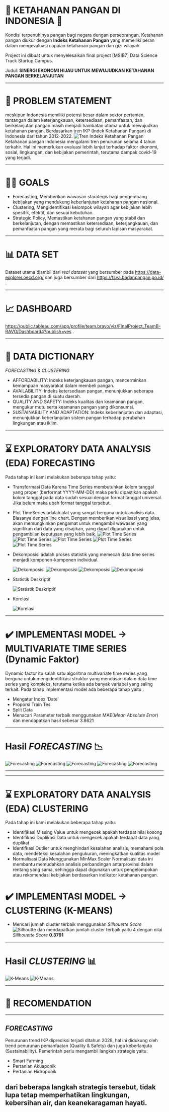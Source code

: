 # :rocket: KETAHANAN PANGAN DI INDONESIA :rocket:
Kondisi terpenuhinya pangan bagi negara dengan perseorangan. Ketahanan pangan diukur dengan **Indeks Ketahanan Pangan**
yang memeiliki peran dalam mengevaluasi capaian ketahanan pangan dan gizi wilayah.

Project ini dibuat untuk menyelesaikan final project [MSIB7] Data Science Track Startup Campus.

Judul: **SINERGI EKONOMI HIJAU UNTUK MEWUJUDKAN KETAHANAN PANGAN BERKELANJUTAN**

---
# :loudspeaker: PROBLEM STATEMENT
meskipun Indonesia memiliki potensi besar dalam sektor pertanian, tantangan dalam keterjangkauan, ketersediaan, pemanfaatan, dan berkelanjutan pangan masih menjadi hambatan utama untuk mewujudkan ketahanan pangan.
Berdasarkan tren IKP (Indek Ketahanan Pangan) di Indonesia dari tahun 2012-2022.
![Tren Indeks Ketahanan Pangan](https://raw.githubusercontent.com/MTOZZ/Indeks-Ketahanan-Pangan/main/Image/TrenIKP.png)
Ketahanan pangan Indonesia mengalami tren penurunan selama 4 tahun terkahir. Hal ini memerlukan evaluasi lebih lanjut
terhadap faktor ekonomi, sosial, lingkungan, dan kebijakan pemerintah, terutama dampak covid-19 yang terjadi.

---
# :man_shrugging: GOALS
- Forecasting,
  Memberikan wawasan starategis bagi pengembang kebijakan yang mendukung keberlanjutan ketahanan pangan nasional.
- Clustering,
  Mengidentifikasi kelompok wilayah agar kebijakan lebih spesifik, efektif, dan sesuai kebutuhan.
- Strategic Policy,
  Memastikan ketahanan pangan yang stabil dan berkelanjutan, dengan memastikan ketersediaan, keterjangkauan, dan pemanfaatan
  pangan yang merata bagi seluruh lapisan masyarakat.

---

# :bar_chart: DATA SET
Dataset utama diambil dari *real dataset* yang bersumber pada https://data-explorer.oecd.org/ dan juga bersumber dari https://fsva.badanpangan.go.id/ .

---

# :chart_with_upwards_trend: DASHBOARD
https://public.tableau.com/app/profile/team.bravo/viz/FinalProject_TeamB-RAVO/Dashboard4?publish=yes .

---

# :file_folder: DATA DICTIONARY
*FORECASTING* & *CLUSTERING*
- AFFORDABILITY: Indeks keterjangkauan pangan, mencerminkan kemampuan masyarakat dalam membeli pangan.
- AVAILABILITY: Indeks ketersediaan pangan, menunjukkan seberapa tersedia pangan di suatu daerah.
- QUALITY AND SAFETY: Indeks kualitas dan keamanan pangan, mengukur mutu serta keamanan pangan yang dikonsumsi.
- SUSTAINABILITY AND ADAPTATION: Indeks keberlanjutan dan adaptasi, menunjukkan keberlanjutan sistem pangan terhadap perubahan lingkungan atau iklim.

---

# :hourglass: EXPLORATORY DATA ANALYSIS (EDA) FORECASTING
Pada tahap ini kami melakukan beberapa tahap yaitu:
- Transformasi Data Karena Time Series membutuhkan kolom tanggal yang proper (berformat YYYY-MM-DD) maka perlu dipastikan apakah kolom tanggal pada data sudah sesuai dengan format tanggal universal. Jika belum maka ubah format tanggal tersebut.
- Plot TimeSeries adalah alat yang sangat berguna untuk analisis data. Biasanya dengan line chart. Dengan memberikan visualisasi yang jelas, akan memungkinkan pengamat untuk mengambil wawasan yang signifikan dari data yang disajikan, yang dapat digunakan untuk pengambilan keputusan yang lebih baik.
![Plot Time Series](https://raw.githubusercontent.com/MTOZZ/Indeks-Ketahanan-Pangan/main/Image/PlotTS.png)
![Plot Time Series](https://raw.githubusercontent.com/MTOZZ/Indeks-Ketahanan-Pangan/main/Image/PlotTS1.png)
![Plot Time Series](https://raw.githubusercontent.com/MTOZZ/Indeks-Ketahanan-Pangan/main/Image/PlotTS2.png)
![Plot Time Series](https://raw.githubusercontent.com/MTOZZ/Indeks-Ketahanan-Pangan/main/Image/PlotTS3.png)
![Plot Time Series](https://raw.githubusercontent.com/MTOZZ/Indeks-Ketahanan-Pangan/main/Image/PlotTS4.png)
- Dekomposisi adalah proses statistik yang memecah data time series menjadi komponen-komponen individual.
  
  ![Dekomposisi](https://raw.githubusercontent.com/MTOZZ/Indeks-Ketahanan-Pangan/main/Image/Dekomposi1.jpg)
  ![Dekomposisi](https://raw.githubusercontent.com/MTOZZ/Indeks-Ketahanan-Pangan/main/Image/Dekomposi2.jpg)
  ![Dekomposisi](https://raw.githubusercontent.com/MTOZZ/Indeks-Ketahanan-Pangan/main/Image/Dekomposi3.jpg)
  ![Dekomposisi](https://raw.githubusercontent.com/MTOZZ/Indeks-Ketahanan-Pangan/main/Image/Dekomposi4.jpg)
- Statistik Deskriptif

  ![Statistik Deskriptif](https://raw.githubusercontent.com/MTOZZ/Indeks-Ketahanan-Pangan/main/Image/StatistikDeskriptif.jpg)
- Korelasi

  ![Korelasi](https://raw.githubusercontent.com/MTOZZ/Indeks-Ketahanan-Pangan/main/Image/Korelasi_TimeSeries.png)

---

# :heavy_check_mark: IMPLEMENTASI MODEL -> MULTIVARIATE TIME SERIES (Dynamic Faktor)
Dynamic factor itu salah satu algoritma multivariate time series yang berguna untuk mengidentifikasi struktur yang mendasari dalam data time series yang kompleks, terutama ketika ada banyak variabel yang saling terkait.
Pada tahap implementasi model ada beberapa tahap yaitu :
- Mengatur Index 'Date'
- Proporsi Train Tes
- Split Data
- Menacari Parameter terbaik menggunakan MAE(*Mean Absolute Error*) dan mendapatkan hasil sebesar 3.8621
---
# Hasil *FORECASTING* :chart_with_downwards_trend:
![Forecasting](https://raw.githubusercontent.com/MTOZZ/Indeks-Ketahanan-Pangan/main/Image/Hasil_prediksi.png)
![Forecasting](https://raw.githubusercontent.com/MTOZZ/Indeks-Ketahanan-Pangan/main/Image/forecase1.png)
![Forecasting](https://raw.githubusercontent.com/MTOZZ/Indeks-Ketahanan-Pangan/main/Image/forecase2.png)
![Forecasting](https://raw.githubusercontent.com/MTOZZ/Indeks-Ketahanan-Pangan/main/Image/forecase3.png)
![Forecasting](https://raw.githubusercontent.com/MTOZZ/Indeks-Ketahanan-Pangan/main/Image/Hasilpred_FSI.png)

---
---

# :hourglass: EXPLORATORY DATA ANALYSIS (EDA) CLUSTERING
Pada tahap ini kami melakukan beberapa tahap yaitu:
- Identifikasi Missing Value untuk mengecek apakah terdapat nilai kosong
- Identifikasi Duplikasi Data untuk mengecek apakah terdapat data yang duplikat
- Identifkasi Outlier untuk menghindari kesalahan analisis, memahami pola data, mendeteksi kesalahan pengukuran, meningkatkan kualitas model
- Normalisasi Data Menggunakan MinMax Scaler Normalisasi data ini membantu memudahkan analisis perbandingan antarprovinsi dalam rentang yang sama, sehingga dapat digunakan untuk pengelompokan atau rekomendasi kebijakan berdasarkan indikator ketahanan pangan.

# :heavy_check_mark: IMPLEMENTASI MODEL -> CLUSTERING (K-MEANS)
- Mencari jumlah cluster terbaik menggunakan *Silhouette Score*
  ![Silhoutte](https://raw.githubusercontent.com/MTOZZ/Indeks-Ketahanan-Pangan/main/Image/Sillhoette_K-Means.png)
  dan mendapatkan jumlah cluster terbaik yaitu 4 dengan nilai *Sillhouette Score* **0.3791**
---
# Hasil *CLUSTERING* :bar_chart:
  ![K-Means](https://raw.githubusercontent.com/MTOZZ/Indeks-Ketahanan-Pangan/main/Image/3D_K-Means.png)
  ![K-Means](https://raw.githubusercontent.com/MTOZZ/Indeks-Ketahanan-Pangan/main/Image/HasilCLuster.png)

---

# :pushpin: RECOMENDATION
---
*FORECASTING*
---
Penurunan trend IKP diprediksi terjadi ditahun 2028, hal ini didukung oleh trend penurunan pemanfaatan (Quality & Safety) dan juga keberlanjuta (Sustainability). Pemerintah perlu mengambil langkah strategis yaitu:
- Smart Farming
- Pertanian Akuaponik
- Pertanian Hidroponik

dari beberapa langkah strategis tersebut, tidak lupa tetap memperhatikan lingkungan, kebersihan air, dan keanekaragaman hayati.
---
  
